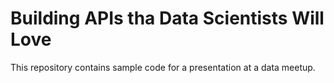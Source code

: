 # Building APIs tha Data Scientists Will Love
This repository contains sample code for a presentation at a data meetup.



